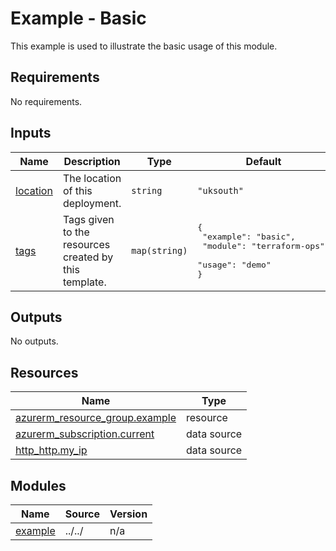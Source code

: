 # Example - Basic

This example is used to illustrate the basic usage of this module.

<!-- BEGIN_TF_DOCS -->
## Requirements

No requirements.

## Inputs

| Name | Description | Type | Default | Required |
|------|-------------|------|---------|:--------:|
| <a name="input_location"></a> [location](#input\_location) | The location of this deployment. | `string` | `"uksouth"` | no |
| <a name="input_tags"></a> [tags](#input\_tags) | Tags given to the resources created by this template. | `map(string)` | <pre>{<br>  "example": "basic",<br>  "module": "terraform-ops",<br>  "usage": "demo"<br>}</pre> | no |

## Outputs

No outputs.

## Resources

| Name | Type |
|------|------|
| [azurerm_resource_group.example](https://registry.terraform.io/providers/hashicorp/azurerm/latest/docs/resources/resource_group) | resource |
| [azurerm_subscription.current](https://registry.terraform.io/providers/hashicorp/azurerm/latest/docs/data-sources/subscription) | data source |
| [http_http.my_ip](https://registry.terraform.io/providers/hashicorp/http/latest/docs/data-sources/http) | data source |

## Modules

| Name | Source | Version |
|------|--------|---------|
| <a name="module_example"></a> [example](#module\_example) | ../../ | n/a |
<!-- END_TF_DOCS -->
